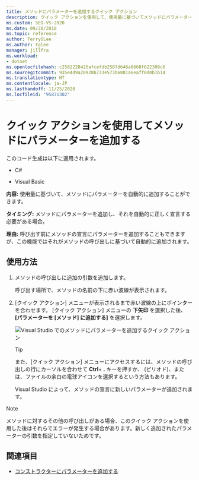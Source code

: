 ```yaml
---
title: メソッドにパラメーターを追加するクイック アクション
description: クイック アクションを使用して、使用量に基づいてメソッドにパラメーターを自動的に追加し、宣言する方法について説明します。
ms.custom: SEO-VS-2020
ms.date: 09/28/2018
ms.topic: reference
author: TerryGLee
ms.author: tglee
manager: jillfra
ms.workload:
- dotnet
ms.openlocfilehash: c2582228426afcefdb2587d646a8668f622309c6
ms.sourcegitcommit: 935e4d9a20928b733e573b6801a6eaff0d0b1b14
ms.translationtype: HT
ms.contentlocale: ja-JP
ms.lasthandoff: 11/25/2020
ms.locfileid: "95871302"
---
```

# <a name="add-a-parameter-to-a-method-using-a-quick-action"></a>クイック アクションを使用してメソッドにパラメーターを追加する

このコード生成は以下に適用されます。

- C#

- Visual Basic

**内容:** 使用量に基づいて、メソッドにパラメーターを自動的に追加することができます。

**タイミング:** メソッドにパラメーターを追加し、それを自動的に正しく宣言する必要がある場合。

**理由:** 呼び出す前にメソッドの宣言にパラメーターを追加することもできますが、この機能ではそれがメソッドの呼び出しに基づいて自動的に追加されます。

## <a name="how-to-use-it"></a>使用方法

1. メソッドの呼び出しに追加の引数を追加します。

   呼び出す場所で、メソッドの名前の下に赤い波線が表示されます。

2. [クイック アクション] メニューが表示されるまで赤い波線の上にポインターを合わせます。 [クイック アクション] メニューの **下矢印** を選択した後、**[パラメーターを [メソッド] に追加する]** を選択します。

   ![Visual Studio でのメソッドにパラメーターを追加するクイック アクション](media/add-parameter-to-method.png)

   > [!TIP]
   > また、[クイック アクション] メニューにアクセスするには、メソッドの呼び出しの行にカーソルを合わせて **Ctrl**+ **.** キーを押すか、 (ピリオド)、または、ファイルの余白の電球アイコンを選択するという方法もあります。

   Visual Studio によって、メソッドの宣言に新しいパラメーターが追加されます。

> [!NOTE]
> メソッドに対するその他の呼び出しがある場合、このクイック アクションを使用した後はそれらでエラーが発生する場合があります。新しく追加されたパラメーターの引数を指定していないためです。

## <a name="see-also"></a>関連項目

- [コンストラクターにパラメーターを追加する](generate-constructor.md#addparameter)
